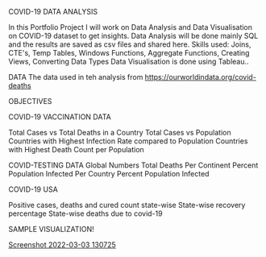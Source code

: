 
COVID-19 DATA ANALYSIS





In this Portfolio Project I will work on  Data Analysis and Data Visualisation on COVID-19 dataset to get insights.
Data Analysis will be done mainly SQL and the results are saved as csv files and shared here.
Skills used: Joins, CTE's, Temp Tables, Windows Functions, Aggregate Functions, Creating Views, Converting Data Types
Data Visualisation is done using Tableau..


DATA
The data used in teh analysis from
https://ourworldindata.org/covid-deaths

OBJECTIVES


COVID-19 VACCINATION DATA

Total Cases vs Total Deaths in a Country
Total Cases vs Population
Countries with Highest Infection Rate compared to Population
Countries with Highest Death Count per Population

COVID-TESTING DATA
Global Numbers
Total Deaths Per Continent
Percent Population Infected Per Country
Percent Population Infected

COVID-19 USA 


Positive cases, deaths and cured count state-wise
State-wise recovery percentage
State-wise deaths due to covid-19

SAMPLE VISUALIZATION!

[Screenshot 2022-03-03 130725](https://user-images.githubusercontent.com/54463299/156644592-d77946a8-e066-4903-8300-dc3039da8bc7.png)
